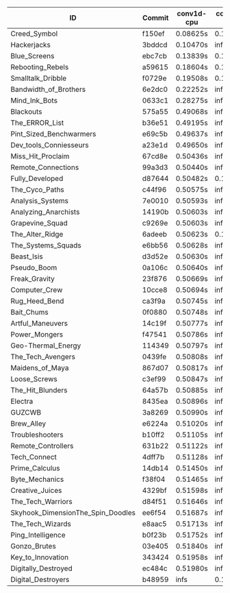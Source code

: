 |ID|Commit|conv1d-cpu|conv1d-gpu|DWSPConv2D-gpu|gemm-gpu|avg|
|-|-|-|-|-|-|-|
|Creed_Symbol|f150ef|0.08625s|0.13366s|2.98119s|1.82203s|1.25578s|
|Hackerjacks|3bddcd|0.10470s|infs|infs|4.51036s|infs|
|Blue_Screens|ebc7cb|0.13839s|0.13138s|infs|1.94889s|infs|
|Rebooting_Rebels|a59615|0.18604s|0.14254s|infs|2.06542s|infs|
|Smalltalk_Dribble|f0729e|0.19508s|0.13580s|infs|1.94639s|infs|
|Bandwidth_of_Brothers|6e2dc0|0.22252s|infs|infs|2.09826s|infs|
|Mind_Ink_Bots|0633c1|0.28275s|infs|infs|4.51623s|infs|
|Blackouts|575a55|0.49068s|infs|infs|4.53376s|infs|
|The_ERROR_List|b36e51|0.49195s|infs|infs|4.52843s|infs|
|Pint_Sized_Benchwarmers|e69c5b|0.49637s|infs|infs|4.53286s|infs|
|Dev_tools_Conniesseurs|a23e1d|0.49650s|infs|infs|4.55691s|infs|
|Miss_Hit_Proclaim|67cd8e|0.50436s|infs|infs|4.54751s|infs|
|Remote_Connections|99a3d3|0.50440s|infs|infs|4.55477s|infs|
|Fully_Developed|d87644|0.50482s|0.17236s|infs|2.15160s|infs|
|The_Cyco_Paths|c44f96|0.50575s|infs|infs|4.52277s|infs|
|Analysis_Systems|7e0010|0.50593s|infs|infs|4.52471s|infs|
|Analyzing_Anarchists|14190b|0.50603s|infs|infs|4.53512s|infs|
|Grapevine_Squad|c9269e|0.50603s|infs|infs|4.52812s|infs|
|The_Alter_Ridge|6adeeb|0.50623s|0.14630s|infs|4.50366s|infs|
|The_Systems_Squads|e6bb56|0.50628s|infs|infs|4.54461s|infs|
|Beast_Isis|d3d52e|0.50630s|infs|infs|4.53046s|infs|
|Pseudo_Boom|0a106c|0.50640s|infs|infs|4.56119s|infs|
|Freak_Gravity|23f876|0.50669s|infs|infs|4.53625s|infs|
|Computer_Crew|10cce8|0.50694s|infs|infs|4.55659s|infs|
|Rug_Heed_Bend|ca3f9a|0.50745s|infs|infs|4.51362s|infs|
|Bait_Chums|0f0880|0.50748s|infs|infs|4.57000s|infs|
|Artful_Maneuvers|14c19f|0.50777s|infs|infs|4.52612s|infs|
|Power_Mongers|f47541|0.50786s|infs|infs|4.52582s|infs|
|Geo-Thermal_Energy|114349|0.50797s|infs|infs|4.54295s|infs|
|The_Tech_Avengers|0439fe|0.50808s|infs|infs|4.52781s|infs|
|Maidens_of_Maya|867d07|0.50817s|infs|infs|4.53463s|infs|
|Loose_Screws|c3ef99|0.50847s|infs|infs|4.52687s|infs|
|The_Hit_Blunders|64a57b|0.50885s|infs|infs|4.53492s|infs|
|Electra|8435ea|0.50896s|infs|infs|4.53362s|infs|
|GUZCWB|3a8269|0.50990s|infs|infs|4.53180s|infs|
|Brew_Alley|e6224a|0.51020s|infs|infs|4.53256s|infs|
|Troubleshooters|b10ff2|0.51105s|infs|infs|4.53536s|infs|
|Remote_Controllers|631b22|0.51122s|infs|infs|4.52909s|infs|
|Tech_Connect|4dff7b|0.51128s|infs|infs|4.52115s|infs|
|Prime_Calculus|14db14|0.51450s|infs|infs|4.54027s|infs|
|Byte_Mechanics|f38f04|0.51465s|infs|infs|4.53794s|infs|
|Creative_Juices|4329bf|0.51598s|infs|infs|4.52254s|infs|
|The_Tech_Warriors|d84f51|0.51646s|infs|infs|4.54326s|infs|
|Skyhook_DimensionThe_Spin_Doodles|ee6f54|0.51687s|infs|infs|4.54951s|infs|
|The_Tech_Wizards|e8aac5|0.51713s|infs|infs|4.52558s|infs|
|Ping_Intelligence|b0f23b|0.51752s|infs|infs|4.52991s|infs|
|Gonzo_Brutes|03e405|0.51840s|infs|infs|4.54189s|infs|
|Key_to_Innovation|343424|0.51958s|infs|infs|4.53065s|infs|
|Digitally_Destroyed|ec484c|0.51980s|infs|infs|4.53271s|infs|
|Digital_Destroyers|b48959|infs|0.12412s|2.98140s|1.98724s|infs|
